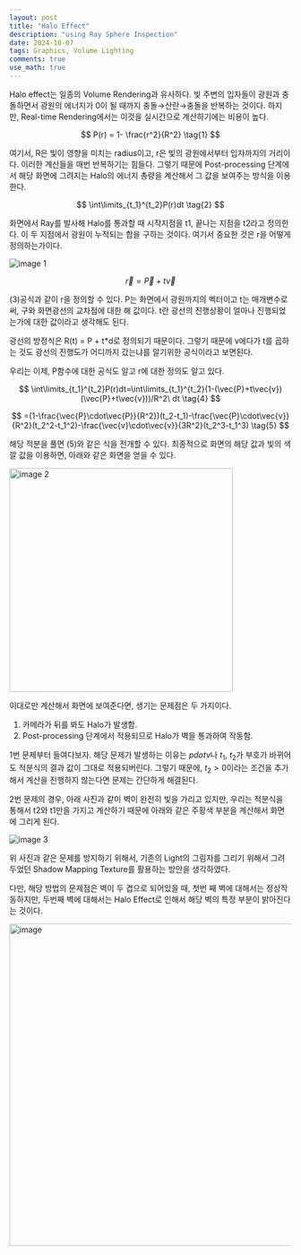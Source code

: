 ```yaml
---
layout: post
title: "Halo Effect"
description: "using Ray Sphere Inspection"
date: 2024-10-07
tags: Graphics, Volume Lighting
comments: true
use_math: true
---
```


Halo effect는 일종의 Volume Rendering과 유사하다. 빛 주변의 입자들이 광원과 충돌하면서 광원의 에너지가 0이 될 때까지 충돌→산란→충돌을 반복하는 것이다. 하지만, Real-time Rendering에서는 이것을 실시간으로 계산하기에는 비용이 높다.

$$
P(r) = 1- \frac{r^2}{R^2} \tag{1}
$$

여기서, R은 빛이 영향을 미치는 radius이고, r은 빛의 광원에서부터 입자까지의 거리이다. 이러한 계산들을 매번 반복하기는 힘들다. 그렇기 때문에 Post-processing 단계에서 해당 화면에 그려지는 Halo의 에너지 총량을 계산해서 그 값을 보여주는 방식을 이용한다.

$$
\int\limits_{t_1}^{t_2}P(r)dt \tag{2}
$$

화면에서 Ray를 발사해 Halo를 통과할 때 시작지점을 t1, 끝나는 지점을 t2라고 정의한다. 이 두 지점에서 광원이 누적되는 합을 구하는 것이다. 여기서 중요한 것은 r을 어떻게 정의하는가이다.

![image 1](https://github.com/user-attachments/assets/5f160560-2271-4cb0-99af-b046e36e9833)

$$
\vec{r} = \vec{P} + t\vec{v} \tag{3}
$$

(3)공식과 같이 r을 정의할 수 있다. P는 화면에서 광원까지의 벡터이고 t는 매개변수로써, 구와 화면광선의 교차점에 대한 해 값이다. t란 광선의 진행상황이 얼마나 진행되었는가에 대한 값이라고 생각해도 된다. 

광선의 방정식은 R(t) = P + t*d로 정의되기 때문이다. 그렇기 때문에 v에다가 t를 곱하는 것도 광선의 진행도가 어디까지 갔는냐를 알기위한 공식이라고 보면된다.

우리는 이제, P함수에 대한 공식도 알고 r에 대한 정의도 알고 있다. 

$$
\int\limits_{t_1}^{t_2}P(r)dt=\int\limits_{t_1}^{t_2}(1-(\vec{P}+t\vec{v})(\vec{P}+t\vec{v}))/R^2\ dt \tag{4}
$$

$$
=(1-\frac{\vec{P}\cdot\vec{P}}{R^2})(t_2-t_1)-\frac{\vec{P}\cdot\vec{v}}{R^2}(t_2^2-t_1^2)-\frac{\vec{v}\cdot\vec{v}}{3R^2}(t_2^3-t_1^3) \tag{5}
$$

해당 적분을 풀면 (5)와 같은 식을 전개할 수 있다. 최종적으로 화면의 해당 값과 빛의 색깔 값을 이용하면, 아래와 같은 화면을 얻을 수 있다.

<img width="399" alt="image 2" src="https://github.com/user-attachments/assets/5a9cc634-cfc7-4055-bd87-cacd0959fd0f">

이대로만 계산해서 화면에 보여준다면, 생기는 문제점은 두 가지이다.

1. 카메라가 뒤를 봐도 Halo가 발생함. 
2. Post-processing 단계에서 적용되므로 Halo가 벽을 통과하여 작동함.

1번 문제부터 들여다보자. 해당 문제가 발생하는 이유는 $pdotv$나 $t_1$, $t_2$가 부호가 바뀌어도 적분식의 결과 값이 그대로 적용되버린다. 그렇기 때문에, $t_2 >0$이라는 조건을 추가해서 계산을 진행하지 않는다면 문제는 간단하게 해결된다.

2번 문제의 경우, 아래 사진과 같이 벽이 완전히 빛을 가리고 있지만, 우리는 적분식을 통해서 t2와 t1만을 가지고 계산하기 때문에 아래와 같은 주황색 부분을 계산해서 화면에 그리게 된다. 

![image 3](https://github.com/user-attachments/assets/c4f14973-3499-4f91-b13e-4ac25497f185)

위 사진과 같은 문제를 방지하기 위해서, 기존의 Light의 그림자를 그리기 위해서 그려두었던 Shadow Mapping Texture를 활용하는 방안을 생각하였다. 

다만, 해당 방법의 문제점은 벽이 두 겹으로 되어있을 때, 첫번 째 벽에 대해서는 정상작동하지만, 두번째 벽에 대해서는 Halo Effect로 인해서 해당 벽의 특정 부분이 밝아진다는 것이다.

<img width="575" alt="image" src="https://github.com/user-attachments/assets/f586610a-3888-4a1a-8f03-a35d74a72226">